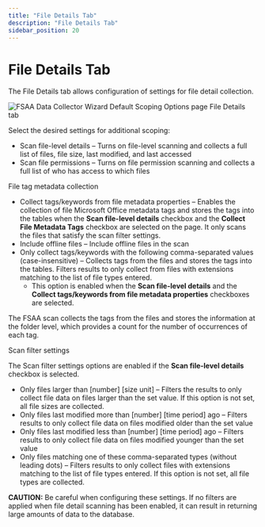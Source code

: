 ```yaml
---
title: "File Details Tab"
description: "File Details Tab"
sidebar_position: 20
---
```


# File Details Tab

The File Details tab allows configuration of settings for file detail collection.

![FSAA Data Collector Wizard Default Scoping Options page File Details tab](/img/product_docs/accessanalyzer/11.6/admin/datacollector/fsaa/defaultscopingoptions/filedetails.webp)

Select the desired settings for additional scoping:

- Scan file-level details – Turns on file-level scanning and collects a full list of files, file
  size, last modified, and last accessed
- Scan file permissions – Turns on file permission scanning and collects a full list of who has
  access to which files

File tag metadata collection

- Collect tags/keywords from file metadata properties – Enables the collection of file Microsoft
  Office metadata tags and stores the tags into the tables when the **Scan file-level details**
  checkbox and the **Collect File Metadata Tags** checkbox are selected on the page. It only scans
  the files that satisfy the scan filter settings.
- Include offline files – Include offline files in the scan
- Only collect tags/keywords with the following comma-separated values (case-insensitive) – Collects
  tags from the files and stores the tags into the tables. Filters results to only collect from
  files with extensions matching to the list of file types entered.
    - This option is enabled when the **Scan file-level details** and the **Collect tags/keywords
      from file metadata properties** checkboxes are selected.

The FSAA scan collects the tags from the files and stores the information at the folder level, which
provides a count for the number of occurrences of each tag.

Scan filter settings

The Scan filter settings options are enabled if the **Scan file-level details** checkbox is
selected.

- Only files larger than [number] [size unit] – Filters the results to only collect file data on
  files larger than the set value. If this option is not set, all file sizes are collected.
- Only files last modified more than [number] [time period] ago – Filters results to only collect
  file data on files modified older than the set value
- Only files last modified less than [number] [time period] ago – Filters results to only collect
  file data on files modified younger than the set value
- Only files matching one of these comma-separated types (without leading dots) – Filters results to
  only collect files with extensions matching to the list of file types entered. If this option is
  not set, all file types are collected.

**CAUTION:** Be careful when configuring these settings. If no filters are applied when file detail
scanning has been enabled, it can result in returning large amounts of data to the database.
